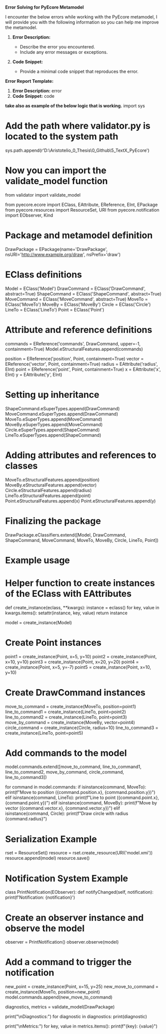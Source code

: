 **Error Solving for PyEcore Metamodel**

I encounter the below errors while working with the PyEcore metamodel, I will provide you with the following information so you can help me improve the metamodel.

1. **Error Description:**
   - Describe the error you encountered.
   - Include any error messages or exceptions.

2. **Code Snippet:**
   - Provide a minimal code snippet that reproduces the error.

**Error Report Template:**

1. **Error Description:**
error
2. **Code Snippet:**
code

**take also as example of the below logic that is working.**
import sys

# Add the path where validator.py is located to the system path
sys.path.append(r'D:\Aristotelio\_0_Thesis\0_Github\5_TextX_PyEcore')

# Now you can import the validate_model function
from validator import validate_model

from pyecore.ecore import EClass, EAttribute, EReference, EInt, EPackage
from pyecore.resources import ResourceSet, URI
from pyecore.notification import EObserver, Kind

# Package and metamodel definition
DrawPackage = EPackage(name='DrawPackage', nsURI='http://www.example.org/draw', nsPrefix='draw')

# EClass definitions
Model = EClass('Model')
DrawCommand = EClass('DrawCommand', abstract=True)
ShapeCommand = EClass('ShapeCommand', abstract=True)
MoveCommand = EClass('MoveCommand', abstract=True)
MoveTo = EClass('MoveTo')
MoveBy = EClass('MoveBy')
Circle = EClass('Circle')
LineTo = EClass('LineTo')
Point = EClass('Point')

# Attribute and reference definitions
commands = EReference('commands', DrawCommand, upper=-1, containment=True)
Model.eStructuralFeatures.append(commands)

position = EReference('position', Point, containment=True)
vector = EReference('vector', Point, containment=True)
radius = EAttribute('radius', EInt)
point = EReference('point', Point, containment=True)
x = EAttribute('x', EInt)
y = EAttribute('y', EInt)

# Setting up inheritance
ShapeCommand.eSuperTypes.append(DrawCommand)
MoveCommand.eSuperTypes.append(DrawCommand)
MoveTo.eSuperTypes.append(MoveCommand)
MoveBy.eSuperTypes.append(MoveCommand)
Circle.eSuperTypes.append(ShapeCommand)
LineTo.eSuperTypes.append(ShapeCommand)

# Adding attributes and references to classes
MoveTo.eStructuralFeatures.append(position)
MoveBy.eStructuralFeatures.append(vector)
Circle.eStructuralFeatures.append(radius)
LineTo.eStructuralFeatures.append(point)
Point.eStructuralFeatures.append(x)
Point.eStructuralFeatures.append(y)

# Finalizing the package
DrawPackage.eClassifiers.extend([Model, DrawCommand, ShapeCommand, MoveCommand, MoveTo, MoveBy, Circle, LineTo, Point])

# Example usage
# Helper function to create instances of the EClass with EAttributes
def create_instance(eclass, **kwargs):
    instance = eclass()
    for key, value in kwargs.items():
        setattr(instance, key, value)
    return instance

model = create_instance(Model)

# Create Point instances
point1 = create_instance(Point, x=5, y=10)
point2 = create_instance(Point, x=10, y=10)
point3 = create_instance(Point, x=20, y=20)
point4 = create_instance(Point, x=5, y=-7)
point5 = create_instance(Point, x=10, y=10)

# Create DrawCommand instances
move_to_command = create_instance(MoveTo, position=point1)
line_to_command1 = create_instance(LineTo, point=point2)
line_to_command2 = create_instance(LineTo, point=point3)
move_by_command = create_instance(MoveBy, vector=point4)
circle_command = create_instance(Circle, radius=10)
line_to_command3 = create_instance(LineTo, point=point5)

# Add commands to the model
model.commands.extend([move_to_command, line_to_command1, line_to_command2, move_by_command, circle_command, line_to_command3])

for command in model.commands:
    if isinstance(command, MoveTo):
        print(f"Move to position ({command.position.x}, {command.position.y})")
    elif isinstance(command, LineTo):
        print(f"Line to point ({command.point.x}, {command.point.y})")
    elif isinstance(command, MoveBy):
        print(f"Move by vector ({command.vector.x}, {command.vector.y})")
    elif isinstance(command, Circle):
        print(f"Draw circle with radius {command.radius}")

# Serialization Example
rset = ResourceSet()
resource = rset.create_resource(URI('model.xmi'))
resource.append(model)
resource.save()

# Notification System Example
class PrintNotification(EObserver):
    def notifyChanged(self, notification):
        print(f'Notification: {notification}')

# Create an observer instance and observe the model
observer = PrintNotification()
observer.observe(model)

# Add a command to trigger the notification
new_point = create_instance(Point, x=15, y=25)
new_move_to_command = create_instance(MoveTo, position=new_point)
model.commands.append(new_move_to_command)

diagnostics, metrics = validate_model(DrawPackage)

print("\nDiagnostics:")
for diagnostic in diagnostics:
    print(diagnostic)

print("\nMetrics:")
for key, value in metrics.items():
    print(f"{key}: {value}")
